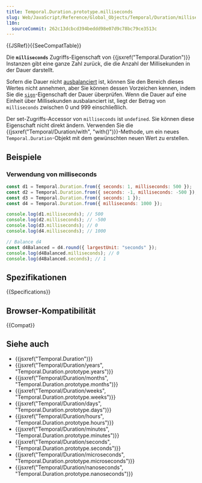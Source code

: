 ```yaml
---
title: Temporal.Duration.prototype.milliseconds
slug: Web/JavaScript/Reference/Global_Objects/Temporal/Duration/milliseconds
l10n:
  sourceCommit: 262c13dcbcd394beddd98e07d9c78bc79ce3513c
---
```


{{JSRef}}{{SeeCompatTable}}

Die **`milliseconds`** Zugriffs-Eigenschaft von {{jsxref("Temporal.Duration")}} Instanzen gibt eine ganze Zahl zurück, die die Anzahl der Millisekunden in der Dauer darstellt.

Sofern die Dauer nicht [ausbalanciert](/de/docs/Web/JavaScript/Reference/Global_Objects/Temporal/Duration#duration_balancing) ist, können Sie den Bereich dieses Wertes nicht annehmen, aber Sie können dessen Vorzeichen kennen, indem Sie die [`sign`](/de/docs/Web/JavaScript/Reference/Global_Objects/Temporal/Duration/sign)-Eigenschaft der Dauer überprüfen. Wenn die Dauer auf eine Einheit über Millisekunden ausbalanciert ist, liegt der Betrag von `milliseconds` zwischen 0 und 999 einschließlich.

Der set-Zugriffs-Accessor von `milliseconds` ist `undefined`. Sie können diese Eigenschaft nicht direkt ändern. Verwenden Sie die {{jsxref("Temporal/Duration/with", "with()")}}-Methode, um ein neues `Temporal.Duration`-Objekt mit dem gewünschten neuen Wert zu erstellen.

## Beispiele

### Verwendung von milliseconds

```js
const d1 = Temporal.Duration.from({ seconds: 1, milliseconds: 500 });
const d2 = Temporal.Duration.from({ seconds: -1, milliseconds: -500 });
const d3 = Temporal.Duration.from({ seconds: 1 });
const d4 = Temporal.Duration.from({ milliseconds: 1000 });

console.log(d1.milliseconds); // 500
console.log(d2.milliseconds); // -500
console.log(d3.milliseconds); // 0
console.log(d4.milliseconds); // 1000

// Balance d4
const d4Balanced = d4.round({ largestUnit: "seconds" });
console.log(d4Balanced.milliseconds); // 0
console.log(d4Balanced.seconds); // 1
```

## Spezifikationen

{{Specifications}}

## Browser-Kompatibilität

{{Compat}}

## Siehe auch

- {{jsxref("Temporal.Duration")}}
- {{jsxref("Temporal/Duration/years", "Temporal.Duration.prototype.years")}}
- {{jsxref("Temporal/Duration/months", "Temporal.Duration.prototype.months")}}
- {{jsxref("Temporal/Duration/weeks", "Temporal.Duration.prototype.weeks")}}
- {{jsxref("Temporal/Duration/days", "Temporal.Duration.prototype.days")}}
- {{jsxref("Temporal/Duration/hours", "Temporal.Duration.prototype.hours")}}
- {{jsxref("Temporal/Duration/minutes", "Temporal.Duration.prototype.minutes")}}
- {{jsxref("Temporal/Duration/seconds", "Temporal.Duration.prototype.seconds")}}
- {{jsxref("Temporal/Duration/microseconds", "Temporal.Duration.prototype.microseconds")}}
- {{jsxref("Temporal/Duration/nanoseconds", "Temporal.Duration.prototype.nanoseconds")}}
